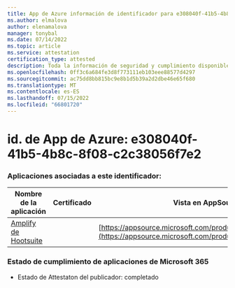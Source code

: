 ```yaml
---
title: App de Azure información de identificador para e308040f-41b5-4b8c-8f08-c2c38056f7e2
ms.author: elmalova
author: elenamalova
manager: tonybal
ms.date: 07/14/2022
ms.topic: article
ms.service: attestation
certification_type: attested
description: Toda la información de seguridad y cumplimiento disponible para e308040f-41b5-4b8c-8f08-c2c38056f7e2.
ms.openlocfilehash: 0ff3c6a684fe3d8f773111eb103eee88577d4297
ms.sourcegitcommit: ac75dd8bb815bc9e8b1d5b39a2d2dbe46e65f680
ms.translationtype: MT
ms.contentlocale: es-ES
ms.lasthandoff: 07/15/2022
ms.locfileid: "66801720"
---
```

# <a name="azure-app-id-e308040f-41b5-4b8c-8f08-c2c38056f7e2"></a>id. de App de Azure: e308040f-41b5-4b8c-8f08-c2c38056f7e2


### <a name="apps-associated-with-this-id"></a>Aplicaciones asociadas a este identificador:
| **Nombre de la aplicación** | **Certificado** | **Vista en AppSource** |
|--------------|---------------|-----------------------|
| [Amplify de Hootsuite](../forward/WA200003153.md) |  | [https://appsource.microsoft.com/product/office/WA200003153](https://appsource.microsoft.com/product/office/WA200003153) |

### <a name="microsoft-365-app-compliance-status"></a>Estado de cumplimiento de aplicaciones de Microsoft 365
- Estado de Attestaton del publicador: completado
